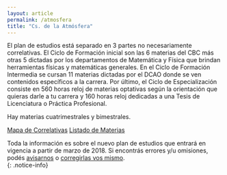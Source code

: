 ```yaml
---
layout: article
permalink: /atmosfera
title: "Cs. de la Atmósfera"
---
```


El plan de estudios está separado en 3 partes no necesariamente correlativas. El Ciclo de Formación inicial son las 6 materias del CBC más otras 5 dictadas por los departamentos de Matemática y Física que brindan herramientas físicas y matemáticas generales. En el Ciclo de Formación Intermedia se cursan 11 materias dictadas por el DCAO donde se ven contenidos específicos a la carrera. Por último, el Ciclo de Especialización consiste en 560 horas reloj de materias optativas según la orientación que quieras darle a tu carrera y 160 horas reloj dedicadas a una Tesis de Licenciatura o Práctica Profesional.

Hay materias cuatrimestrales y bimestrales.

<a href="{{ site.url }}/mapa-at" class="btn">Mapa de Correlativas</a>
<a href="{{ site.url }}/materias-at" class="btn">Listado de Materias</a>


Toda la información es sobre el nuevo plan de estudios que entrará en vigencia a partir de marzo de 2018. Si encontrás errores y/u omisiones, podés [avisarnos](mailto:codepalumnos.dcao@gmail.com) o [corregirlas vos mismo](https://github.com/alumnosdcao/alumnosdcao.github.io).  
{: .notice-info}